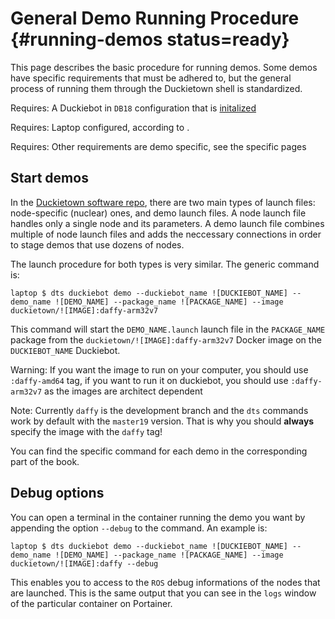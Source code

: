 # General Demo Running Procedure {#running-demos status=ready}

This page describes the basic procedure for running demos. Some demos have specific requirements that must be adhered to, but the general process of running them through the Duckietown shell is standardized.

<div class='requirements' markdown='1'>

Requires: A Duckiebot in `DB18` configuration that is [initalized](#setup-duckiebot)

Requires: Laptop configured, according to [](#laptop-setup).

Requires: Other requirements are demo specific, see the specific pages

</div>

## Start demos
In the [Duckietown software repo](https://github.com/duckietown/Software), there are two main types of launch files: node-specific (nuclear) ones, and demo launch files. A node launch file handles only a single node and its parameters. A demo launch file combines multiple of node launch files and adds the neccessary connections in order to stage demos that use dozens of nodes.

The launch procedure for both types is very similar. The generic command is:

    laptop $ dts duckiebot demo --duckiebot_name ![DUCKIEBOT_NAME] --demo_name ![DEMO_NAME] --package_name ![PACKAGE_NAME] --image duckietown/![IMAGE]:daffy-arm32v7
    
This command will start the `DEMO_NAME.launch` launch file in the `PACKAGE_NAME` package from the `duckietown/![IMAGE]:daffy-arm32v7` Docker image on the `DUCKIEBOT_NAME` Duckiebot.

Warning: If you want the image to run on your computer, you should use `:daffy-amd64` tag, if you want to run it on duckiebot, you should use `:daffy-arm32v7` as the images are architect dependent

Note: Currently `daffy` is the development branch and the `dts` commands work by default with the `master19` version. That is why you should __always__ specify the image with the `daffy` tag!

You can find the specific command for each demo in the corresponding part of the book. 


## Debug options
You can open a terminal in the container running the demo you want by appending the option `--debug` to the command. An example is:

    laptop $ dts duckiebot demo --duckiebot_name ![DUCKIEBOT_NAME] --demo_name ![DEMO_NAME] --package_name ![PACKAGE_NAME] --image duckietown/![IMAGE]:daffy --debug

This enables you to access to the `ROS` debug informations of the nodes that are launched. This is the same output that you can see in the `logs` window of the particular container on Portainer.
